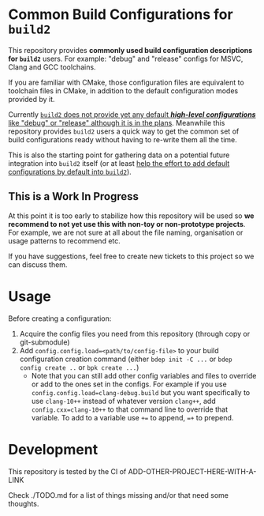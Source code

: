 Common Build Configurations for `build2` 
=======================================

This repository provides **commonly used build configuration descriptions for `build2`** users. For example: "debug" and "release" configs for MSVC, Clang and GCC toolchains.

If you are familiar with CMake, those configuration files are equivalent to toolchain files in CMake, in addition to the default configuration modes provided by it.

Currently [`build2` does not provide yet any default ***high-level configurations*** like "debug" or "release" although it is in the plans](https://github.com/build2/build2/issues/11). Meanwhile this repository provides `build2` users a quick way to get the common set of build configurations ready without having to re-write them all the time.

This is also the starting point for gathering data on a potential future integration into `build2` itself (or at least [help the effort to add default configurations by default into `build2`](https://github.com/build2/build2/issues/11)).

## This is a Work In Progress

At this point it is too early to stabilize how this repository will be used so **we recommend to not yet use this with non-toy or non-prototype projects**.
For example, we are not sure at all about the file naming, organisation or usage patterns to recommend etc.

If you have suggestions, feel free to create new tickets to this project so we can discuss them.

# Usage

Before creating a configuration:

1. Acquire the config files you need from this repository (through copy or git-submodule)
2. Add `config.config.load=<path/to/config-file>` to your build configuration creation command (either `bdep init -C ...` or `bdep config create ..` or `bpk create ...`)
    - Note that you can still add other config variables and files to override or add to the ones set in the configs. For example if you use `config.config.load=clang-debug.build` but you want specifically to use `clang-10++` instead of whatever version `clang++`, add `config.cxx=clang-10++` to that command line to override that variable. To add to a variable use `+=` to append, `=+` to prepend.


# Development

This repository is tested by the CI of ADD-OTHER-PROJECT-HERE-WITH-A-LINK

Check ./TODO.md for a list of things missing and/or that need some thoughts.

